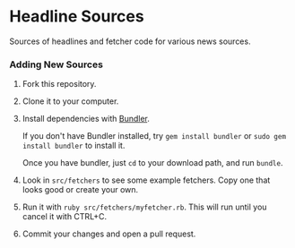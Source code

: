 # Headline Sources

Sources of headlines and fetcher code for various news sources.

### Adding New Sources

1.  Fork this repository.
2.  Clone it to your computer.
3.  Install dependencies with [Bundler](http://bundler.io).
    
    If you don't have Bundler installed, try `gem install bundler` or `sudo gem install bundler` to install it.

    Once you have bundler, just `cd` to your download path, and run `bundle`.
    
4. Look in `src/fetchers` to see some example fetchers. Copy one that looks good or create your own.
5. Run it with `ruby src/fetchers/myfetcher.rb`. This will run until you cancel it with CTRL+C.
6. Commit your changes and open a pull request.
